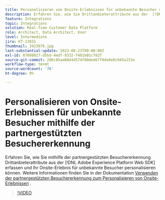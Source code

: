 ```yaml
---
title: Personalisieren von Onsite-Erlebnissen für unbekannte Besucher mithilfe der partnergestützten Besuchererkennung
description: Erfahren Sie, wie Sie Drittanbieterattribute aus der  [!DNL Adobe Experience Platform Web SDK]  erfassen und Ihr Onsite-Erlebnis für unbekannte Besucher mithilfe der partnergestützten Besuchererkennung personalisieren können.
feature: Integrations
topic: Integrations
solution: Real-Time Customer Data Platform
role: Architect, Data Architect, User
level: Intermediate
jira: KT-13831
thumbnail: 3423076.jpg
last-substantial-update: 2023-08-23T00:00:00Z
exl-id: 87600927-d5bd-4edf-9332-f401b01c782f
source-git-commit: 286c85aa88d44574f00ded67f0de8e0c945a153e
workflow-type: tm+mt
source-wordcount: '76'
ht-degree: 0%

---
```


# Personalisieren von Onsite-Erlebnissen für unbekannte Besucher mithilfe der partnergestützten Besuchererkennung

Erfahren Sie, wie Sie mithilfe der partnergestützten Besuchererkennung Drittanbieterattribute aus der [!DNL Adobe Experience Platform Web SDK] erfassen und Ihr Onsite-Erlebnis für unbekannte Besucher personalisieren können. Weitere Informationen finden Sie in der Dokumentation [Verwenden der partnergestützten Besuchererkennung zum Personalisieren von Onsite-Erlebnissen](https://experienceleague.adobe.com/docs/experience-platform/rtcdp/use-cases/partner-data/onsite-personalization.html?lang=de) .

>[!VIDEO](https://video.tv.adobe.com/v/3423076/?learn=on&enablevpops)
